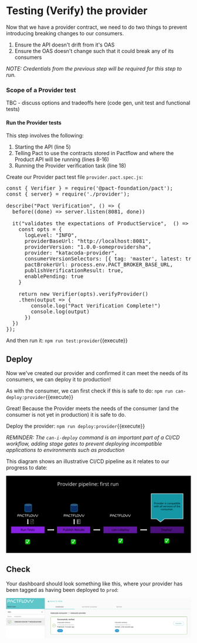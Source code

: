 # Testing (Verify) the provider

Now that we have a provider contract, we need to do two things to prevent introducing breaking changes to our consumers.

1. Ensure the API doesn't drift from it's OAS
2. Ensure the OAS doesn't change such that it could break any of its consumers

_NOTE: Credentials from the previous step will be required for this step to run._

### Scope of a Provider test

TBC - discuss options and tradeoffs here (code gen, unit test and functional tests)

<!-- On the Provider side, Pact needs to replay all of the interactions \(usually HTTP requests\) against your service. There are a number of choices that can be made here, but usually these are the choices:

- Invoke just the controller layer \(in an MVC app, or the "Adapter" in our diagram\) and stub out layers beneath
- Choosing a real vs mocked out database
- Choosing to hit mock HTTP servers or mocks for external services

Generally speaking, we test the entire service and mock out external services such as downstream APIs \(which would need their own set of Pact tests\) and databases. This gives you some of the benefits of an integration test without the high costs of maintenance.

This is how you might visualise the coverage of a provider Pact test:

![Provider side Pact test scope](./assets/provider-test-coverage.png) -->

#### Run the Provider tests

This step involves the following:

1. Starting the API \(line 5\)
1. Telling Pact to use the contracts stored in Pactflow and where the Product API will be running \(lines 8-16\)
1. Running the Provider verification task \(line 18\)

Create our Provider pact test file `provider.pact.spec.js`:

<pre class="file" data-filename="provider.pact.spec.js" data-target="replace">
const { Verifier } = require('@pact-foundation/pact');
const { server} = require('./provider');

describe("Pact Verification", () => {
  before((done) => server.listen(8081, done))

  it("validates the expectations of ProductService",  () => {
    const opts = {
      logLevel: "INFO",
      providerBaseUrl: "http://localhost:8081",
      providerVersion: "1.0.0-someprovidersha",
      provider: "katacoda-provider",
      consumerVersionSelectors: [{ tag: 'master', latest: true }, { tag: 'prod', latest: true } ],
      pactBrokerUrl: process.env.PACT_BROKER_BASE_URL,
      publishVerificationResult: true,
      enablePending: true
    }

    return new Verifier(opts).verifyProvider()
    .then(output => {
        console.log("Pact Verification Complete!")
        console.log(output)
      })
  })
});
</pre>

And then run it: `npm run test:provider`{{execute}}

## Deploy

Now we've created our provider and confirmed it can meet the needs of its consumers, we can deploy it to production!

As with the consumer, we can first check if this is safe to do: `npm run can-deploy:provider`{{execute}}

Great! Because the Provider meets the needs of the consumer (and the consumer is not yet in production) it is safe to do.

Deploy the provider: `npm run deploy:provider`{{execute}}

_REMINDER: The `can-i-deploy` command is an important part of a CI/CD workflow, adding stage gates to prevent deploying incompatible applications to environments such as production_

This diagram shows an illustrative CI/CD pipeline as it relates to our progress to date:

![first consumer pipeline run](./assets/provider-run.png)

## Check

Your dashboard should look something like this, where your provider has been tagged as having been deployed to `prod`:

![pactflow-dashboard-provider-verifier](./assets/pactflow-dashboard-provider-verified-prod.png)
